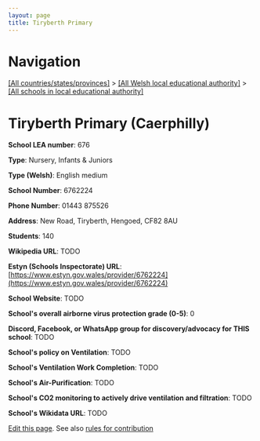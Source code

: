 ```yaml
---
layout: page
title: Tiryberth Primary
---
```

# Navigation

[[All countries/states/provinces]](../../..) > [[All Welsh local educational authority]](../..) > [[All schools in local educational authority]](..)

# Tiryberth Primary (Caerphilly)

**School LEA number**: 676

**Type**: Nursery, Infants & Juniors

**Type (Welsh)**: English medium

**School Number**: 6762224

**Phone Number**: 01443 875526

**Address**: New Road, Tiryberth, Hengoed, CF82 8AU

**Students**: 140

**Wikipedia URL**: TODO

**Estyn (Schools Inspectorate) URL**: [https://www.estyn.gov.wales/provider/6762224](https://www.estyn.gov.wales/provider/6762224)

**School Website**: TODO

**School's overall airborne virus protection grade (0-5)**: 0

**Discord, Facebook, or WhatsApp group for discovery/advocacy for THIS school**: TODO

**School's policy on Ventilation**: TODO

**School's Ventilation Work Completion**: TODO

**School's Air-Purification**: TODO

**School's CO2 monitoring to actively drive ventilation and filtration**: TODO

**School's Wikidata URL**: TODO




[Edit this page](https://github.com/ventilate-schools/Wales/edit/prif/./Caerphilly/Tiryberth_Primary.md). See also [rules for contribution](../../../contribution-rules/)